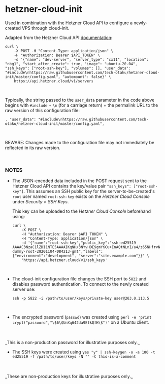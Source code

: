 # hetzner-cloud-init

Used in combination with the Hetzner Cloud API to configure a newly-created VPS through cloud-init.

Adapted from the Hetzner Cloud API [documentation](https://docs.hetzner.cloud/#servers-create-a-server "Create a Server"):

```
curl \
    -X POST -H "Content-Type: application/json" \
    -H "Authorization: Bearer $API_TOKEN" \
    -d '{"name": "dev-server", "server_type": "cx11", "location": "nbg1", "start_after_create": true, "image": "ubuntu-20.04", "ssh_keys": ["root-ssh-key"], "volumes": [], "user_data": "#include\nhttps://raw.githubusercontent.com/tech-otaku/hetzner-cloud-init/master/config.yaml", "automount": false}' \
    https://api.hetzner.cloud/v1/servers
```
<br />

Typically, the string passed to the `user_data` parameter in the code above begins with `#include` + `\n` (for a carriage return) + the permalink URL to the raw version of this configuration file:

```
, "user_data": "#include\nhttps://raw.githubusercontent.com/tech-otaku/hetzner-cloud-init/master/config.yaml",
```
<br />

BEWARE: Changes made to the configuration file may not immediately be reflected in its raw version.

<br />

### NOTES

- The JSON-encoded data included in the POST request sent to the Hetzner Cloud API contains the key/value pair `"ssh_keys": ["root-ssh-key"]`. This assumes an SSH public key for the server-to-be-created's `root` user named `root-ssh-key` exists on the *Hetzner Cloud Console* under *Security* > *SSH Keys*.

   This key can be uploaded to the *Hetzner Cloud Console* beforehand using:

    ```
    curl \
        -X POST \
        -H "Authorization: Bearer $API_TOKEN" \
        -H "Content-Type: application/json" \
        -d '{"name":"root-ssh-key","public_key":"ssh-ed25519 AAAAC3NzaC1lZDI1NTE5AAAAIKqNH/3NYvHOE9gmYKCu+InAQtNLnI/a4/z65NHfrvNg dummy-root-20201104-084213-gmt","labels":{"environment":"development", "server":"site.example.com"}}' \
        'https://api.hetzner.cloud/v1/ssh_keys'
    ```
<br />

- The cloud-init configuration file changes the SSH port to `5822` and disables password authentication. To connect to the newly created server use:

    ```
    ssh -p 5822 -i /path/to/user/keys/private-key user@203.0.113.5
    ```
<br />

- The encrypted password (`passwd`) was created using `perl -e 'print crypt("password","\$6\$UnXq642da9EfkQfH\$")'` on a Ubuntu client.
<br />
<br />
_This is a non-production password for illustrative purposes only._
<br />

- The SSH keys were created using `yes "y" | ssh-keygen -o -a 100 -t ed25519 -f /path/to/user/keys -N "" -C this-is-a-comment`
<br />
<br />
_These are non-production keys for illustrative purposes only._
